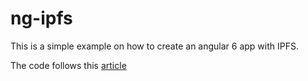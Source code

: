 # ng-ipfs
This is a simple example on how to create an angular 6 app with IPFS.

The code follows this [article](https://medium.com/@GrandSchtroumpf/ipfs-and-angular-6-6165e6fd6e5d)
